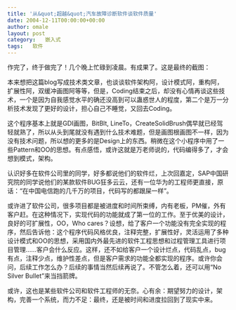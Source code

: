 ```yaml
---
title: '从&quot;超越&quot;汽车故障诊断软件谈软件质量'
date: 2004-12-11T00:00:00+00:00
author: omale
layout: post
category:   嵌入式  
tags:   软件
---
```

作完了，终于做完了！几个晚上忙碌到凌晨。有成果了。这是最终的截图：

本来想把这篇blog写成技术类文章，也谈谈软件架构阿，设计模式阿，重构阿，扩展性阿，双缓冲画图阿等等，但是，Coding结束之后，却没有心情再谈这些技术，一个是因为自我感觉水平的确还没高到可以蛊惑世人的程度，第二个是万一分析技术发现了更好的设计，担心自己不睡觉，又回去Coding。

这个程序基本上就是GDI画图，BitBlt, LineTo，CreateSolidBrush偶早就已经驾轻就熟了，所以从头到尾就没有遇到什么技术难题，但是画图根画图不一样，因为没有技术问题，所以想的更多的是Design上的东西。稍微在这个小程序中用了一些Pattern和OO的思想。有点感悟，或许这就是万老师说的，代码编得多了，才会想到模式，架构。

认识好多在软件公司里的同学，好多都说他们的软件烂，上次回嘉定，SAP中国研究院的同学说他们的某款软件BUG狂多云云，还有一位华为的工程师更直接，原话：&ldquo;在中国电信跑的几千万的项目，代码写的都跟屎一样&rdquo;。

或许进了软件公司，很多项目都是被进度和时间所束缚，内有老板，PM催，外有客户赶。在这种情况下，实现代码的功能就成了第一位的工作。至于优美的设计，良好的可扩展性，OO，Who cares？设想，给了客户一个功能没有完全实现的程序，然后告诉他：这个程序代码风格优良，注释完整，扩展性好，灵活运用了多种设计模式和OO的思想，采用国内外最先进的软件工程思想和过程管理工具进行项目管理&hellip;&hellip;客户会什么反应。这样，还不如给客户一个设计烂点，代码乱点，bug有点，注释少点，维护性差点，但是客户需求的功能全都实现的程序。或许你会问，后续工作怎么办？后续的事情当然后续再说了。不管怎么着，还可以用&ldquo;No Silver Bullet&rdquo;来当挡箭牌。

或许，这也是某些软件公司和软件工程师的无奈。心有余：期望努力的设计，架构，完善一个系统，而力不足：最终，还是被时间和进度拉回到了现实中来。

 